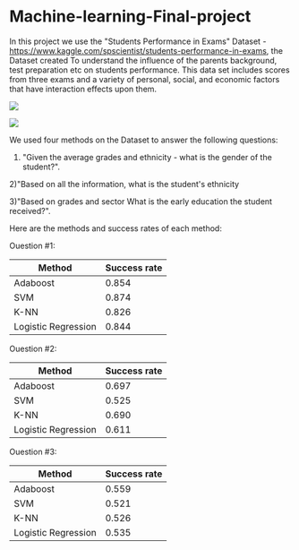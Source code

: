 # Machine-learning-Final-project

In this project we use the "Students Performance in Exams" Dataset -https://www.kaggle.com/spscientist/students-performance-in-exams,
the Dataset created To understand the influence of the parents background, test preparation etc on students performance.
This data set includes scores from three exams and a variety of personal, social, and economic factors that have interaction effects upon them.

![](Images/scale.jpeg)


![](Images/data.jpeg)

We used four methods on the Dataset to answer the following questions:

1) "Given the average grades and ethnicity - what is the gender of the student?".

2)"Based on all the information, what is the student's ethnicity

3)"Based on grades and sector What is the early education the student received?".


Here are the methods and success rates of each method:

Ouestion #1:

| Method        | Success rate |
| ------------- | ------------- |
| Adaboost      | 0.854  |
| SVM           |  0.874  |
| K-NN          | 0.826  |
| Logistic Regression  | 0.844  |


Ouestion #2:

| Method        | Success rate |
| ------------- | ------------- |
| Adaboost      | 0.697  |
| SVM           | 0.525  |
| K-NN          | 0.690  |
| Logistic Regression  | 0.611  |


Ouestion #3:

| Method        | Success rate |
| ------------- | ------------- |
| Adaboost      | 0.559  |
| SVM           | 0.521  |
| K-NN          | 0.526  |
| Logistic Regression  | 0.535  |
